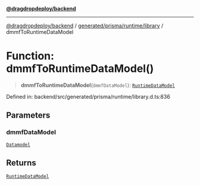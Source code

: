 [**@dragdropdeploy/backend**](../../../../../README.md)

***

[@dragdropdeploy/backend](../../../../../README.md) / [generated/prisma/runtime/library](../README.md) / dmmfToRuntimeDataModel

# Function: dmmfToRuntimeDataModel()

> **dmmfToRuntimeDataModel**(`dmmfDataModel`): [`RuntimeDataModel`](../type-aliases/RuntimeDataModel.md)

Defined in: backend/src/generated/prisma/runtime/library.d.ts:836

## Parameters

### dmmfDataModel

[`Datamodel`](../namespaces/DMMF/type-aliases/Datamodel.md)

## Returns

[`RuntimeDataModel`](../type-aliases/RuntimeDataModel.md)
